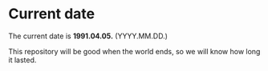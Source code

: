 # Current date

The current date is **1991.04.05.** (YYYY.MM.DD.)

This repository will be good when the world ends, so we will know how long it lasted.